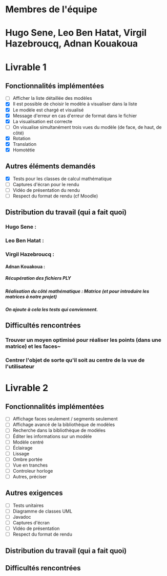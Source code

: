 # Membres de l'équipe
# Hugo Sene, Leo Ben Hatat, Virgil Hazebroucq, Adnan Kouakoua

# Livrable 1

## Fonctionnalités implémentées

- [ ] Afficher la liste détaillée des modèles
- [X] Il est possible de choisir le modèle à visualiser dans la liste
- [X] Le modèle est chargé et visualisé
- [X] Message d'erreur en cas d'erreur de format dans le fichier
- [X] La visualisation est correcte
- [ ] On visualise simultanément trois vues du modèle (de face, de haut, de côté)
- [X] Rotation
- [X] Translation
- [X] Homotétie

## Autres éléments demandés

- [X] Tests pour les classes de calcul mathématique
- [ ] Captures d'écran pour le rendu
- [ ] Vidéo de présentation du rendu
- [ ] Respect du format de rendu (cf Moodle)

## Distribution du travail (qui a fait quoi)
### Hugo Sene :

### Leo Ben Hatat :

### Virgil Hazebroucq :

#### Adnan Kouakoua :
##### Récupération des fichiers PLY
##### Réalisation du côté mathématique : Matrice (et pour introduire les matrices à notre projet)
##### On ajoute à cela les tests qui conviennent.

## Difficultés rencontrées
### Trouver un moyen optimisé pour réaliser les points (dans une matrice) et les faces~
### Centrer l'objet de sorte qu'il soit au centre de la vue de l'utilisateur


# Livrable 2

## Fonctionnalités implémentées


- [ ] Affichage faces seulement / segments seulement
- [ ] Affichage avancé de la bibliothèque de modèles
- [ ] Recherche dans la bibliothèque de modèles
- [ ] Éditer les informations sur un modèle
- [ ] Modèle centré
- [ ] Éclairage
- [ ] Lissage
- [ ] Ombre portée
- [ ] Vue en tranches
- [ ] Controleur horloge
- [ ] Autres, préciser

## Autres exigences

- [ ] Tests unitaires
- [ ] Diagramme de classes UML
- [ ] Javadoc
- [ ] Captures d'écran
- [ ] Vidéo de présentation
- [ ] Respect du format de rendu

## Distribution du travail (qui a fait quoi)


## Difficultés rencontrées



